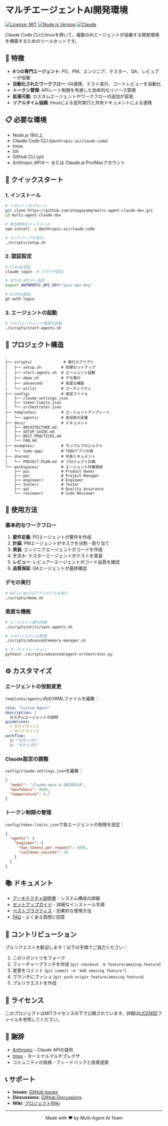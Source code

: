 # マルチエージェントAI開発環境

[![License: MIT](https://img.shields.io/badge/License-MIT-yellow.svg)](https://opensource.org/licenses/MIT)
[![Node.js Version](https://img.shields.io/badge/node-%3E%3D18.0.0-brightgreen)](https://nodejs.org)
[![Claude](https://img.shields.io/badge/Claude-Opus%204-blue)](https://www.anthropic.com)

Claude Code CLIとtmuxを用いて、複数のAIエージェントが協働する開発環境を構築するためのツールセットです。

## 🌟 特徴

- **6つの専門エージェント**: PO、PM、エンジニア、テスター、QA、レビュアーが協働
- **自動化されたワークフロー**: Git連携、テスト実行、コードレビューを自動化
- **トークン管理**: APIレート制限を考慮した効率的なリソース管理
- **拡張可能**: カスタムエージェントやワークフローの追加が容易
- **リアルタイム協調**: tmuxによる並列実行と共有ドキュメントによる連携

## 📋 必要な環境

- Node.js 18以上
- Claude Code CLI (`@anthropic-ai/claude-code`)
- tmux
- Git
- GitHub CLI (`gh`)
- Anthropic APIキー または Claude.ai Pro/Maxアカウント

## 🚀 クイックスタート

### 1. インストール

```bash
# リポジトリをクローン
git clone https://github.com/atnagayama/multi-agent-claude-dev.git
cd multi-agent-claude-dev

# 依存関係をインストール
npm install -g @anthropic-ai/claude-code

# セットアップを実行
./scripts/setup.sh
```

### 2. 認証設定

```bash
# Claude認証
claude login  # ブラウザ認証

# または APIキー設定
export ANTHROPIC_API_KEY="your-api-key"

# GitHub認証
gh auth login
```

### 3. エージェントの起動

```bash
# マルチエージェント環境を起動
./scripts/start-agents.sh
```

## 📁 プロジェクト構造

```
.
├── scripts/              # 実行スクリプト
│   ├── setup.sh         # 初期セットアップ
│   ├── start-agents.sh  # エージェント起動
│   ├── demo.sh          # デモ実行
│   ├── advanced/        # 高度な機能
│   └── utils/           # ユーティリティ
├── config/              # 設定ファイル
│   ├── claude-settings.json
│   ├── token-limits.json
│   └── orchestrator.json
├── templates/           # エージェントテンプレート
│   └── agents/          # 各役割の定義
├── docs/                # ドキュメント
│   ├── ARCHITECTURE.md
│   ├── SETUP_GUIDE.md
│   ├── BEST_PRACTICES.md
│   └── FAQ.md
├── examples/            # サンプルプロジェクト
│   └── todo-app/        # TODOアプリの例
├── shared/              # 共有ドキュメント
│   └── PROJECT_PLAN.md  # プロジェクト計画
└── workspaces/          # エージェント作業領域
    ├── po/              # Product Owner
    ├── pm/              # Project Manager
    ├── engineer/        # Engineer
    ├── tester/          # Tester
    ├── qa/              # Quality Assurance
    └── reviewer/        # Code Reviewer
```

## 🎯 使用方法

### 基本的なワークフロー

1. **要件定義**: POエージェントが要件を作成
2. **計画**: PMエージェントがタスクを分割・割り当て
3. **実装**: エンジニアエージェントがコードを作成
4. **テスト**: テスターエージェントがテストを実装
5. **レビュー**: レビュアーエージェントがコード品質を確認
6. **品質保証**: QAエージェントが最終確認

### デモの実行

```bash
# Hello Worldアプリのデモを実行
./scripts/demo.sh
```

### 高度な機能

```bash
# エージェント間の同期
./scripts/utils/sync-agents.sh

# メモリシステムの管理
./scripts/advanced/memory-manager.sh

# オーケストレーション
python3 ./scripts/advanced/agent-orchestrator.py
```

## ⚙️ カスタマイズ

### エージェントの役割変更

`templates/agents/`内のYAMLファイルを編集：

```yaml
role: "Custom Agent"
description: |
  カスタムエージェントの説明
guidelines:
  - ガイドライン1
  - ガイドライン2
workflow:
  1: "ステップ1"
  2: "ステップ2"
```

### Claude設定の調整

`config/claude-settings.json`を編集：

```json
{
  "model": "claude-opus-4-20250514",
  "maxTokens": 4096,
  "temperature": 0.7
}
```

### トークン制限の管理

`config/token-limits.json`で各エージェントの制限を設定：

```json
{
  "agents": {
    "engineer": {
      "max_tokens_per_request": 4096,
      "cooldown_seconds": 20
    }
  }
}
```

## 📚 ドキュメント

- [アーキテクチャ説明書](docs/ARCHITECTURE.md) - システム構成の詳細
- [セットアップガイド](docs/SETUP_GUIDE.md) - 詳細なインストール手順
- [ベストプラクティス](docs/BEST_PRACTICES.md) - 効果的な使用方法
- [FAQ](docs/FAQ.md) - よくある質問と回答

## 🤝 コントリビューション

プルリクエストを歓迎します！以下の手順でご協力ください：

1. このリポジトリをフォーク
2. フィーチャーブランチを作成 (`git checkout -b feature/amazing-feature`)
3. 変更をコミット (`git commit -m 'Add amazing feature'`)
4. ブランチにプッシュ (`git push origin feature/amazing-feature`)
5. プルリクエストを作成

## 📝 ライセンス

このプロジェクトはMITライセンスの下で公開されています。詳細は[LICENSE](LICENSE)ファイルを参照してください。

## 🙏 謝辞

- [Anthropic](https://www.anthropic.com) - Claude APIの提供
- [tmux](https://github.com/tmux/tmux) - ターミナルマルチプレクサ
- コミュニティの皆様 - フィードバックと改善提案

## 📞 サポート

- **Issues**: [GitHub Issues](https://github.com/atnagayama/multi-agent-claude-dev/issues)
- **Discussions**: [GitHub Discussions](https://github.com/atnagayama/multi-agent-claude-dev/discussions)
- **Wiki**: [プロジェクトWiki](https://github.com/atnagayama/multi-agent-claude-dev/wiki)

---

<p align="center">
  Made with ❤️ by Multi-Agent AI Team
</p>
